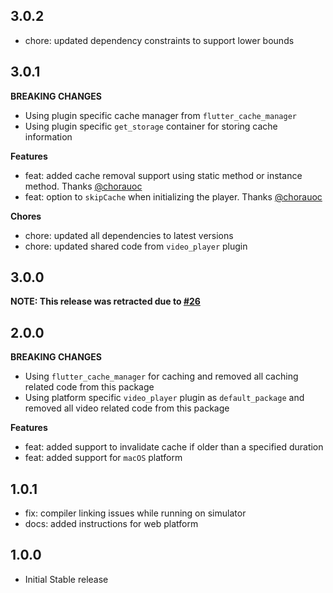## 3.0.2

- chore: updated dependency constraints to support lower bounds

## 3.0.1

**BREAKING CHANGES**

- Using plugin specific cache manager from `flutter_cache_manager`
- Using plugin specific `get_storage` container for storing cache information

**Features**

- feat: added cache removal support using static method or instance method. Thanks [@chorauoc](https://github.com/chorauoc)
- feat: option to `skipCache` when initializing the player. Thanks [@chorauoc](https://github.com/chorauoc)

**Chores**

- chore: updated all dependencies to latest versions
- chore: updated shared code from `video_player` plugin

## 3.0.0

**NOTE: This release was retracted due to [#26](https://github.com/OutdatedGuy/cached_video_player_plus/issues/26)**

## 2.0.0

**BREAKING CHANGES**

- Using `flutter_cache_manager` for caching and removed all caching related
  code from this package
- Using platform specific `video_player` plugin as `default_package` and
  removed all video related code from this package

**Features**

- feat: added support to invalidate cache if older than a specified duration
- feat: added support for `macOS` platform

## 1.0.1

- fix: compiler linking issues while running on simulator
- docs: added instructions for web platform

## 1.0.0

- Initial Stable release
